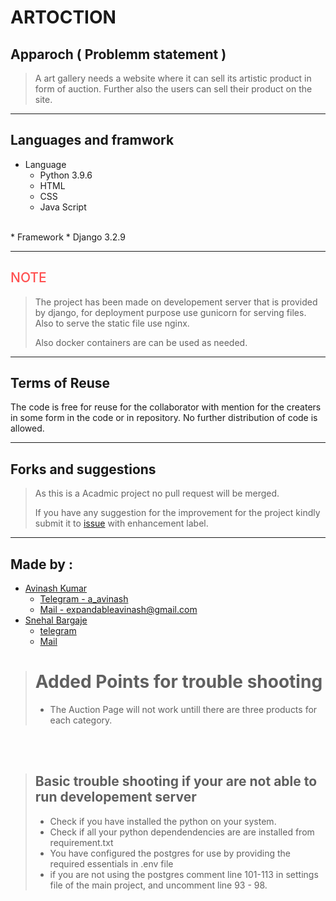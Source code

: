 # ARTOCTION
## Apparoch ( Problemm statement )
> A art gallery needs a website where it can sell its artistic product in form of auction. Further also the users can sell their product on the site.

***

## Languages and framwork
* Language
  * Python 3.9.6
  * HTML
  * CSS
  * Java Script
<br>
* Framework
  * Django 3.2.9

***
## <span style="color : #ff5050 ; font-weight: 500;">NOTE</span>
> The project has been made on developement server that is provided by django, for deployment purpose use gunicorn for serving files. Also to serve the static file use nginx.
> 
> Also docker containers are can be used as needed.


***
## Terms of Reuse
The code is free for reuse for the collaborator with mention for the  creaters in some form in the code or in repository. No further distribution of code is allowed.
***
## Forks and suggestions
> As this is a Acadmic project no pull request will be merged. 
> 
> If you have any suggestion for the improvement for the project kindly submit it to [issue](https://github.com/avinashkkumar/artoction/issues) with enhancement label.
***
## Made by :
* [Avinash Kumar](https://github.com/avinashkkumar)
  * [Telegram - a_avinash](https://t.me/a_avinash)
  * [Mail - expandableavinash@gmail.com](mailto:expandableavinash@gmail.com)
* [Snehal Bargaje](https://github.com/snehalbargaje291)
  * [telegram]()
  * [Mail]()


> # Added Points for trouble shooting
> * The Auction Page will not work untill there are three products for each category.
<br>
<br>

>  ## Basic trouble shooting if your are not able to run developement server
>  * Check if you have installed the python on your system.
>  * Check if all your python dependendencies are are installed from requirement.txt
>  * You have configured the postgres for use by providing the required essentials in .env file
>  * if you are not using the postgres comment line 101-113 in settings file of the main project, and uncomment line 93 - 98.
>    